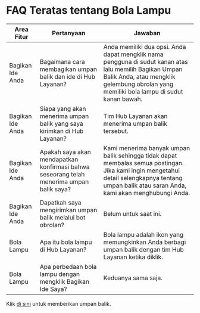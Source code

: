 # <a name="top-lightbulb-faqs"></a>FAQ Teratas tentang Bola Lampu

| Area Fitur        | Pertanyaan                                                                                                                                       | Jawaban                                                                                                                                                                                                                                |
|---------------------|------------------------------------------------------------------------------------------------------------------------------------------------|---------------------------------------------------------------------------------------------------------------------------------------------------------------------------------------------------------------------------------------|
| Bagikan Ide Anda    | Bagaimana cara membagikan umpan balik dan ide di Hub Layanan?                                                                                                 | Anda memiliki dua opsi. Anda dapat mengklik nama pengguna di sudut kanan atas lalu memilih Bagikan Umpan Balik Anda, atau mengklik gelembung obrolan yang memiliki bola lampu di sudut kanan bawah.                                       |
| Bagikan Ide Anda    | Siapa yang akan menerima umpan balik yang saya kirimkan di Hub Layanan?                                                                                              | Tim Hub Layanan akan menerima umpan balik tersebut.                                                                                                                                                                                                                |
| Bagikan Ide Anda    | Apakah saya akan mendapatkan konfirmasi bahwa seseorang telah menerima umpan balik saya?                                                                                   | Kami menerima banyak umpan balik sehingga tidak dapat membalas semua postingan. Jika kami ingin mengetahui detail selengkapnya tentang umpan balik atau saran Anda, kami akan menghubungi Anda.                                                                                                 |
| Bagikan Ide Anda    | Dapatkah saya mengirimkan umpan balik melalui bot obrolan?                                                                                                         | Belum untuk saat ini.                                                                                                                                                                                                                     |
| Bola Lampu          | Apa itu bola lampu di Hub Layanan?                                                                                                         | Bola lampu adalah ikon yang memungkinkan Anda berbagi umpan balik dengan tim Hub Layanan ketika diklik.                                                                                                                                            |
| Bola Lampu          | Apa perbedaan bola lampu dengan mengklik Bagikan Ide Saya?                                                                                 | Keduanya sama saja.                                                                                                                                                                                                                     |

 
Klik <a href="mailto:SHub_Feedback_RC@Microsoft.com?subject=Resource%20Center%20Feedback%3A%20%3CInsert%20feedback%20topic%3E%3E&amp;body=%3C%3Cplease%20submit%20your%20feedback%20with%20enough%20detail%20on%20the%20problem%2C%20reproduction%20steps%20and%20what%20you%20desire%20to%20happen%3E%3E" target="_blank">di sini</a> untuk memberikan umpan balik.
